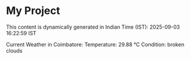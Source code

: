 # My Project

This content is dynamically generated in Indian Time (IST): 2025-09-03 16:22:59 IST


Current Weather in Coimbatore:
Temperature: 29.88 °C
Condition: broken clouds

